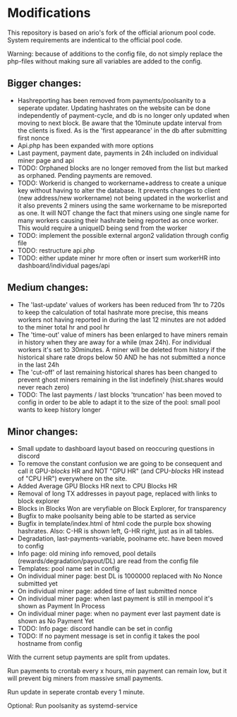 # Modifications

This repository is based on ario's fork of the official arionum pool code.
System requirements are indentical to the official pool code. 

Warning: because of additions to the config file, do not simply replace the php-files without making sure all variables are added to the config. 

## Bigger changes:
- Hashreporting has been removed from payments/poolsanity to a seperate updater. Updating hashrates on the website can be done independently of payment-cycle, and db is no longer only updated when moving to next block. Be aware that the 10minute update interval from the clients is fixed. As is the 'first appearance' in the db after submitting first nonce
- Api.php has been expanded with more options
- Last payment, payment date, payments in 24h included on individual miner page and api
- TODO: Orphaned blocks are no longer removed from the list but marked as orphaned. Pending payments are removed. 
- TODO: Workerid is changed to workername+address to create a unique key without having to alter the database. It prevents changes to client (new address/new workername) not being updated in the workerlist and it also prevents 2 miners using the same workername to be misreported as one. It will NOT change the fact that miners using one single name for many workers causing their hashrate being reported as once worker. This would require a uniqueID being send from the worker
- TODO: implement the possible external argon2 validation through config file
- TODO: restructure api.php 
- TODO: either update miner hr more often or insert sum workerHR into dashboard/individual pages/api

## Medium changes:
- The 'last-update' values of workers has been reduced from 1hr to 720s to keep the calculation of total hashrate more precise, this means workers not having reported in during the last 12 minutes are not added to the miner total hr and pool hr
- The 'time-out' value of miners has been enlarged to have miners remain in history when they are away for a while (max 24h). For individual workers it's set to 30minutes. A miner will be deleted from history if the historical share rate drops below 50 AND he has not submitted a nonce in the last 24h
- The 'cut-off' of last remaining historical shares has been changed to prevent ghost miners remaining in the list indefinely (hist.shares would never reach zero)
- TODO: The last payments / last blocks 'truncation' has been moved to config in order to be able to adapt it to the size of the pool: small pool wants to keep history longer

## Minor changes:

- Small update to dashboard layout based on reoccuring questions in discord
- To remove the constant confusion we are going to be consequent and call it GPU-*blocks* HR and NOT "GPU HR" (and CPU-*blocks* HR instead of "CPU HR") everywhere on the site. 
- Added Average GPU Blocks HR next to CPU Blocks HR
- Removal of long TX addresses in payout page, replaced with links to block explorer
- Blocks in Blocks Won are veryfiable on Block Explorer, for transparency
- Bugfix to make poolsanity being able to be started as service
- Bugfix in template/index.html of html code the purple box showing hashrates. Also: C-HR is shown left, G-HR right, just as in all tables. 
- Degradation, last-payments-variable, poolname etc. have been moved to config
- Info page: old mining info removed, pool details (rewards/degradation/payout/DL) are read from the config file
- Templates: pool name set in config
- On individual miner page: best DL is 1000000 replaced with No Nonce submitted yet
- On individual miner page: added time of last submitted nonce
- On individual miner page: when last payment is still in mempool it's shown as Payment In Process
- On individual miner page: when no payment ever last payment date is shown as No Payment Yet
- TODO: Info page: discord handle can be set in config
- TODO: If no payment message is set in config it takes the pool hostname from config


With the current setup payments are split from updates.

Run payments to crontab every x hours, min payment can remain low, but it will prevent big miners from massive small payments.

Run update in seperate crontab every 1 minute. 

Optional: Run poolsanity as systemd-service

